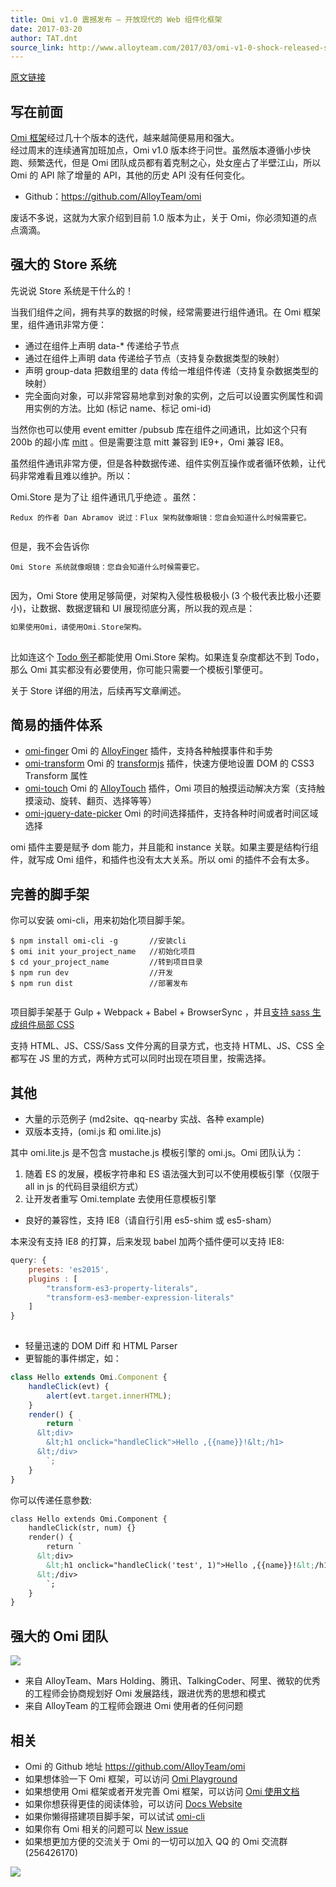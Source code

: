 ```yaml
---
title: Omi v1.0 震撼发布 – 开放现代的 Web 组件化框架
date: 2017-03-20
author: TAT.dnt
source_link: http://www.alloyteam.com/2017/03/omi-v1-0-shock-released-suffocating-web-component-framework/
---
```


<!-- {% raw %} - for jekyll -->

[原文链接](https://github.com/AlloyTeam/omi/blob/master/tutorial/omi-v1.0-release.md)

## 写在前面

[Omi 框架](https://github.com/AlloyTeam/omi)经过几十个版本的迭代，越来越简便易用和强大。  
经过周末的连续通宵加班加点，Omi v1.0 版本终于问世。虽然版本遵循小步快跑、频繁迭代，但是 Omi 团队成员都有着克制之心，处女座占了半壁江山，所以 Omi 的 API 除了增量的 API，其他的历史 API 没有任何变化。

-   Github：<https://github.com/AlloyTeam/omi>

废话不多说，这就为大家介绍到目前 1.0 版本为止，关于 Omi，你必须知道的点点滴滴。  

## 强大的 Store 系统

先说说 Store 系统是干什么的！

当我们组件之间，拥有共享的数据的时候，经常需要进行组件通讯。在 Omi 框架里，组件通讯非常方便：

-   通过在组件上声明 data-\* 传递给子节点
-   通过在组件上声明 data 传递给子节点（支持复杂数据类型的映射）
-   声明 group-data 把数组里的 data 传给一堆组件传递（支持复杂数据类型的映射）
-   完全面向对象，可以非常容易地拿到对象的实例，之后可以设置实例属性和调用实例的方法。比如 (标记 name、标记 omi-id)

当然你也可以使用 event emitter /pubsub 库在组件之间通讯，比如这个只有 200b 的超小库 [mitt](https://github.com/developit/mitt) 。但是需要注意 mitt 兼容到 IE9+，Omi 兼容 IE8。

虽然组件通讯非常方便，但是各种数据传递、组件实例互操作或者循环依赖，让代码非常难看且难以维护。所以：

Omi.Store 是为了让 组件通讯几乎绝迹 。虽然：

    Redux 的作者 Dan Abramov 说过：Flux 架构就像眼镜：您自会知道什么时候需要它。
     

但是，我不会告诉你

    Omi Store 系统就像眼镜：您自会知道什么时候需要它。
     

因为，Omi Store 使用足够简便，对架构入侵性极极极小 (3 个极代表比极小还要小)，让数据、数据逻辑和 UI 展现彻底分离，所以我的观点是：

```go
如果使用Omi，请使用Omi.Store架构。
 
```

比如连这个 [Todo 例子](https://github.com/AlloyTeam/omi/tree/master/example/todo-store)都能使用 Omi.Store 架构。如果连复杂度都达不到 Todo，那么 Omi 其实都没有必要使用，你可能只需要一个模板引擎便可。

关于 Store 详细的用法，后续再写文章阐述。

## 简易的插件体系

-   [omi-finger](https://github.com/AlloyTeam/omi/tree/master/plugins/omi-finger) Omi 的 [AlloyFinger](https://github.com/AlloyTeam/AlloyFinger) 插件，支持各种触摸事件和手势
-   [omi-transform](https://github.com/AlloyTeam/omi/tree/master/plugins/omi-transform) Omi 的 [transformjs](http://alloyteam.github.io/AlloyTouch/transformjs/) 插件，快速方便地设置 DOM 的 CSS3 Transform 属性
-   [omi-touch](https://github.com/AlloyTeam/omi/tree/master/plugins/omi-touch) Omi 的 [AlloyTouch](https://github.com/AlloyTeam/AlloyTouch) 插件，Omi 项目的触摸运动解决方案（支持触摸滚动、旋转、翻页、选择等等）
-   [omi-jquery-date-picker](https://github.com/AlloyTeam/omi/tree/master/plugins/omi-jquery-date-picker) Omi 的时间选择插件，支持各种时间或者时间区域选择

omi 插件主要是赋予 dom 能力，并且能和 instance 关联。如果主要是结构行组件，就写成 Omi 组件，和插件也没有太大关系。所以 omi 的插件不会有太多。

## 完善的脚手架

你可以安装 omi-cli，用来初始化项目脚手架。

    $ npm install omi-cli -g       //安装cli
    $ omi init your_project_name   //初始化项目
    $ cd your_project_name         //转到项目目录
    $ npm run dev                  //开发
    $ npm run dist                 //部署发布
     

项目脚手架基于 Gulp + Webpack + Babel + BrowserSync ，并且[支持 sass 生成组件局部 CSS](https://github.com/AlloyTeam/omi/blob/master/tutorial/webpack2-sass-support.md)

支持 HTML、JS、CSS/Sass 文件分离的目录方式，也支持 HTML、JS、CSS 全都写在 JS 里的方式，两种方式可以同时出现在项目里，按需选择。

## 其他

-   大量的示范例子 (md2site、qq-nearby 实战、各种 example)
-   双版本支持，(omi.js 和 omi.lite.js)

其中 omi.lite.js 是不包含 mustache.js 模板引擎的 omi.js。Omi 团队认为：

1. 随着 ES 的发展，模板字符串和 ES 语法强大到可以不使用模板引擎（仅限于 all in js 的代码目录组织方式）  
2. 让开发者重写 Omi.template 去使用任意模板引擎

-   良好的兼容性，支持 IE8（请自行引用 es5-shim 或 es5-sham）

本来没有支持 IE8 的打算，后来发现 babel 加两个插件便可以支持 IE8:

```javascript
query: {
    presets: 'es2015',
    plugins : [
        "transform-es3-property-literals",
        "transform-es3-member-expression-literals"
    ]
}
 
```

-   轻量迅速的 DOM Diff 和 HTML Parser
-   更智能的事件绑定，如：

```javascript
class Hello extends Omi.Component {
    handleClick(evt) {
        alert(evt.target.innerHTML);
    }
    render() {
        return `
      &lt;div>
        &lt;h1 onclick="handleClick">Hello ,{{name}}!&lt;/h1>
      &lt;/div>
        `;
    }
}
```

你可以传递任意参数:

```html
class Hello extends Omi.Component {
    handleClick(str, num) {}
    render() {
        return `
      &lt;div>
        &lt;h1 onclick="handleClick('test', 1)">Hello ,{{name}}!&lt;/h1>
      &lt;/div>
        `;
    }
}
```

## 强大的 Omi 团队

![](http://images2015.cnblogs.com/blog/105416/201703/105416-20170320095955971-1939070926.jpg)

-   来自 AlloyTeam、Mars Holding、腾讯、TalkingCoder、阿里、微软的优秀的工程师会协商规划好 Omi 发展路线，跟进优秀的思想和模式
-   来自 AlloyTeam 的工程师会跟进 Omi 使用者的任何问题

## 相关

-   Omi 的 Github 地址 <https://github.com/AlloyTeam/omi>
-   如果想体验一下 Omi 框架，可以访问 [Omi Playground](http://alloyteam.github.io/omi/example/playground/)
-   如果想使用 Omi 框架或者开发完善 Omi 框架，可以访问 [Omi 使用文档](https://github.com/AlloyTeam/omi/tree/master/docs#omi使用文档)
-   如果你想获得更佳的阅读体验，可以访问 [Docs Website](http://alloyteam.github.io/omi/website/docs.html)
-   如果你懒得搭建项目脚手架，可以试试 [omi-cli](https://github.com/AlloyTeam/omi/tree/master/cli)
-   如果你有 Omi 相关的问题可以 [New issue](https://github.com/AlloyTeam/omi/issues/new)
-   如果想更加方便的交流关于 Omi 的一切可以加入 QQ 的 Omi 交流群 (256426170)

![](http://images2015.cnblogs.com/blog/105416/201702/105416-20170208095745213-1049686133.png)


<!-- {% endraw %} - for jekyll -->
